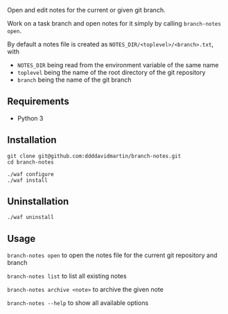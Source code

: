 Open and edit notes for the current or given git branch.

Work on a task branch and open notes for it simply by calling `branch-notes open`.

By default a notes file is created as `NOTES_DIR/<toplevel>/<branch>.txt`, with
 - `NOTES_DIR` being read from the environment variable of the same name
 - `toplevel` being the name of the root directory of the git repository
 - `branch` being the name of the git branch


## Requirements

- Python 3


## Installation

```
git clone git@github.com:ddddavidmartin/branch-notes.git
cd branch-notes

./waf configure
./waf install
```


## Uninstallation

```
./waf uninstall
```


## Usage

`branch-notes open` to open the notes file for the current git repository and branch

`branch-notes list` to list all existing notes

`branch-notes archive <note>` to archive the given note

`branch-notes --help` to show all available options
